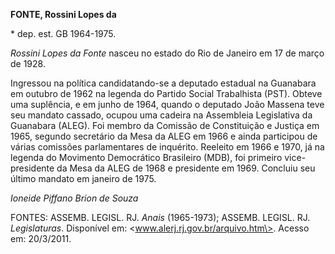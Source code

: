 **FONTE, Rossini Lopes da**

\* dep. est. GB 1964-1975.

*Rossini Lopes da Fonte* nasceu no estado do Rio de Janeiro em 17 de
março de 1928.

Ingressou na política candidatando-se a deputado estadual na Guanabara
em outubro de 1962 na legenda do Partido Social Trabalhista (PST).
Obteve uma suplência, e em junho de 1964, quando o deputado João Massena
teve seu mandato cassado, ocupou uma cadeira na Assembleia Legislativa
da Guanabara (ALEG). Foi membro da Comissão de Constituição e Justiça em
1965, segundo secretário da Mesa da ALEG em 1966 e ainda participou de
várias comissões parlamentares de inquérito. Reeleito em 1966 e 1970, já
na legenda do Movimento Democrático Brasileiro (MDB), foi primeiro
vice-presidente da Mesa da ALEG de 1968 e presidente em 1969. Concluiu
seu último mandato em janeiro de 1975.

*Ioneide Piffano Brion de Souza*

FONTES: ASSEMB. LEGISL. RJ. *Anais* (1965-1973); ASSEMB. LEGISL. RJ.
*Legislaturas*. Disponível em: \<www.alerj.rj.gov.br/arquivo.htm\>.
Acesso em: 20/3/2011.
